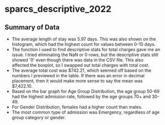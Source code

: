 # sparcs_descriptive_2022

## Summary of Data ##
- The average length of stay was 5.97 days. This was also shown on the histogram, which had the highest count for values between 0-10 days.
- The function I used to find descriptive stats for total charges gave me an issue. I tried eliminating the NaN or 0 rows, but the descriptive stats still showed '0' even though there was data in the CSV file. This also affected the boxplot, so I swapped out total charges with total cost.
- The average total cost was $742.21, which seemed off based on the numbers I previewed in the table. If there was an error in decimal placement, then it would make more sense to say the mean was $7,422.10.
- Based on the bar graph for Age Group Distribution, the age group 50-69 had the highest admission rate, followed by the age groups 70+ and 30-49.
- For Gender Distribution, females had a higher count than males.
- The most common type of admission was Emergency, regardless of age group category or gender.
